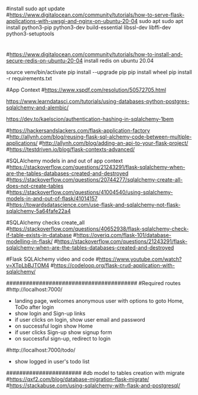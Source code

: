 #install sudo apt update
#https://www.digitalocean.com/community/tutorials/how-to-serve-flask-applications-with-uwsgi-and-nginx-on-ubuntu-20-04
sudo apt 
sudo apt install python3-pip python3-dev build-essential libssl-dev libffi-dev python3-setuptools


#

#https://www.digitalocean.com/community/tutorials/how-to-install-and-secure-redis-on-ubuntu-20-04
install redis on ubuntu 20.04

source venv/bin/activate
pip install --upgrade pip
pip install wheel
pip install -r requirements.txt



#App Context
#https://www.xspdf.com/resolution/50572705.html

https://www.learndatasci.com/tutorials/using-databases-python-postgres-sqlalchemy-and-alembic/

https://dev.to/kaelscion/authentication-hashing-in-sqlalchemy-1bem

#https://hackersandslackers.com/flask-application-factory
#http://allynh.com/blog/reusing-flask-sql-alchemy-code-between-multiple-applications/
#http://allynh.com/blog/adding-an-api-to-your-flask-project/
#https://testdriven.io/blog/flask-contexts-advanced/


#SQLAlchemy models in and out of app context
#https://stackoverflow.com/questions/21243291/flask-sqlalchemy-when-are-the-tables-databases-created-and-destroyed
#https://stackoverflow.com/questions/20744277/sqlalchemy-create-all-does-not-create-tables
#https://stackoverflow.com/questions/41004540/using-sqlalchemy-models-in-and-out-of-flask/41014157
#https://towardsdatascience.com/use-flask-and-sqlalchemy-not-flask-sqlalchemy-5a64fafe22a4


#SQLAlchemy checks create_all
#https://stackoverflow.com/questions/40652938/flask-sqlalchemy-check-if-table-exists-in-database
#https://overiq.com/flask-101/database-modelling-in-flask/
#https://stackoverflow.com/questions/21243291/flask-sqlalchemy-when-are-the-tables-databases-created-and-destroyed

#Flask SQLAlchemy video and code
#https://www.youtube.com/watch?v=XTpLbBJTOM4
#https://codeloop.org/flask-crud-application-with-sqlalchemy/


########################################
#Required routes
#http://localhost:7000/
- landing page, welcomes anonymous user with options to goto Home, ToDo after login
- show login and Sign-up links
- if user clicks on login, show user email and password
- on successful login show Home
- if user clicks Sign-up show signup form
- on successful sign-up, redirect to login
 

#http://localhost:7000/todo/
- show logged in user's todo list


#######################
#db model to tables creation with migrate
#https://qxf2.com/blog/database-migration-flask-migrate/
#https://stackabuse.com/using-sqlalchemy-with-flask-and-postgresql/
